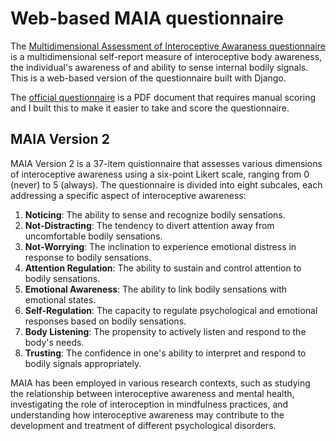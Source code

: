 # Web-based MAIA questionnaire

The [Multidimensional Assessment of Interoceptive Awaraness questionnaire](https://osher.ucsf.edu/research/maia) is a multidimensional self-report measure of interoceptive body awareness, the individual's awareness of and ability to sense internal bodily signals. This is a web-based version of the questionnaire built with Django.

The [official questionnaire](https://osher.ucsf.edu/sites/osher.ucsf.edu/files/inline-files/MAIA2%202018.05.27.pdf) is a PDF document that requires manual scoring and I built this to make it easier to take and score the questionnaire.

## MAIA Version 2

MAIA Version 2 is a 37-item quistionnaire that assesses various dimensions of interoceptive awareness using a six-point Likert scale, ranging from 0 (never) to 5 (always). The questionnaire is divided into eight subcales, each addressing a specific aspect of interoceptive awareness:

1. **Noticing**: The ability to sense and recognize bodily sensations.
2. **Not-Distracting**: The tendency to divert attention away from uncomfortable bodily sensations.
3. **Not-Worrying**: The inclination to experience emotional distress in response to bodily sensations.
4. **Attention Regulation**: The ability to sustain and control attention to bodily sensations.
5. **Emotional Awareness**: The ability to link bodily sensations with emotional states.
6. **Self-Regulation**: The capacity to regulate psychological and emotional responses based on bodily sensations.
7. **Body Listening**: The propensity to actively listen and respond to the body's needs.
8. **Trusting**: The confidence in one's ability to interpret and respond to bodily signals appropriately.

MAIA has been employed in various research contexts, such as studying the relationship between interoceptive awareness and mental health, investigating the role of interoception in mindfulness practices, and understanding how interoceptive awareness may contribute to the development and treatment of different psychological disorders.

